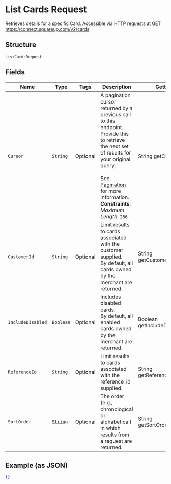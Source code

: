 
# List Cards Request

Retrieves details for a specific Card. Accessible via
HTTP requests at GET https://connect.squareup.com/v2/cards

## Structure

`ListCardsRequest`

## Fields

| Name | Type | Tags | Description | Getter |
|  --- | --- | --- | --- | --- |
| `Cursor` | `String` | Optional | A pagination cursor returned by a previous call to this endpoint.<br>Provide this to retrieve the next set of results for your original query.<br><br>See [Pagination](../../https://developer.squareup.com/docs/basics/api101/pagination) for more information.<br>**Constraints**: *Maximum Length*: `256` | String getCursor() |
| `CustomerId` | `String` | Optional | Limit results to cards associated with the customer supplied.<br>By default, all cards owned by the merchant are returned. | String getCustomerId() |
| `IncludeDisabled` | `Boolean` | Optional | Includes disabled cards.<br>By default, all enabled cards owned by the merchant are returned. | Boolean getIncludeDisabled() |
| `ReferenceId` | `String` | Optional | Limit results to cards associated with the reference_id supplied. | String getReferenceId() |
| `SortOrder` | [`String`](../../doc/models/sort-order.md) | Optional | The order (e.g., chronological or alphabetical) in which results from a request are returned. | String getSortOrder() |

## Example (as JSON)

```json
{}
```


